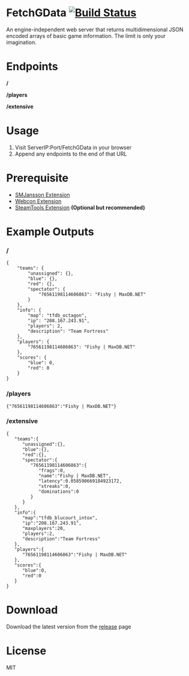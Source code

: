# FetchGData [![Build Status](https://travis-ci.org/RumbleFrog/FetchGData.svg?branch=master)](https://travis-ci.org/RumbleFrog/FetchGData)
An engine-independent web server that returns multidimensional JSON encoded arrays of basic game information. The limit is only your imagination.

# Endpoints
**/**

**/players**

**/extensive**

# Usage

1. Visit ServerIP:Port/FetchGData in your browser
2. Append any endpoints to the end of that URL

# Prerequisite

- [SMJansson Extension](https://forums.alliedmods.net/showthread.php?t=184604)
- [Webcon Extension](https://builds.limetech.io/?p=webcon)
- [SteamTools Extension](https://builds.limetech.io/?p=steamtools) **(Optional but recommended)**

# Example Outputs

### /

```
{
    "teams": {
        "unassigned": {},
        "blue": {},
        "red": {},
        "spectator": {
            "76561198114606863": "Fishy | MaxDB.NET"
        }
    },
    "info": {
        "map": "tfdb_octagon",
        "ip": "208.167.243.91",
        "players": 2,
        "description": "Team Fortress"
    },
    "players": {
        "76561198114606863": "Fishy | MaxDB.NET"
    },
    "scores": {
        "blue": 0,
        "red": 0
    }
}
```

### /players

```
{"76561198114606863":"Fishy | MaxDB.NET"}
```

### /extensive

```
{
   "teams":{
      "unassigned":{},
      "blue":{},
      "red":{},
      "spectator":{
         "76561198114606863":{
            "frags":0,
            "name":"Fishy | MaxDB.NET",
            "latency":0.058590669184923172,
            "streaks":0,
            "dominations":0
         }
      }
   },
   "info":{
      "map":"tfdb_blucourt_intox",
      "ip":"208.167.243.91",
      "maxplayers":20,
      "players":2,
      "description":"Team Fortress"
   },
   "players":{
      "76561198114606863":"Fishy | MaxDB.NET"
   },
   "scores":{
      "blue":0,
      "red":0
   }
}
```

# Download 

Download the latest version from the [release](https://github.com/RumbleFrog/FetchGData/releases) page

# License

MIT
